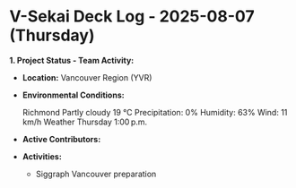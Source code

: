 # V-Sekai Deck Log - 2025-08-07 (Thursday)

**1. Project Status - Team Activity:**

- **Location:** Vancouver Region (YVR)
- **Environmental Conditions:**

  Richmond
  Partly cloudy
  19 °C
  Precipitation: 0%
  Humidity: 63%
  Wind: 11 km/h
  Weather
  Thursday 1:00 p.m.

- **Active Contributors:**
- **Activities:**
  - Siggraph Vancouver preparation

